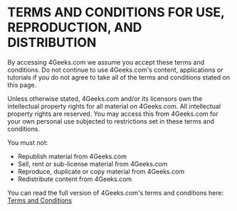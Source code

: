 # TERMS AND CONDITIONS FOR USE, REPRODUCTION, AND DISTRIBUTION

By accessing 4Geeks.com we assume you accept these terms and conditions. Do not continue to use 4Geeks.com's content, applications or tutorials if you do not agree to take all of the terms and conditions stated on this page.

Unless otherwise stated, 4Geeks.com and/or its licensors own the intellectual property rights for all material on 4Geeks.com. All intellectual property rights are reserved. You may access this from 4Geeks.com for your own personal use subjected to restrictions set in these terms and conditions.

You must not:

*   Republish material from 4Geeks.com
*   Sell, rent or sub-license material from 4Geeks.com
*   Reproduce, duplicate or copy material from 4Geeks.com
*   Redistribute content from 4Geeks.com

You can read the full version of 4Geeks.com's terms and conditions here: [Terms and Conditions](https://breatheco.de/terms-and-conditions)
